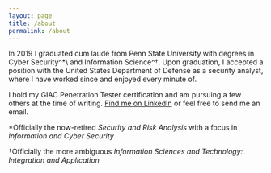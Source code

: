 ```yaml
---
layout: page
title: /about
permalink: /about
---
```


In 2019 I graduated cum laude from Penn State University with degrees in Cyber Security^*\ and Information Science^†\. Upon graduation, I accepted a position with the United States Department of Defense as a security analyst, where I have worked since and enjoyed every minute of.

I hold my GIAC Penetration Tester certification and am pursuing a few others at the time of writing. [Find me on LinkedIn](https://www.linkedin.com/in/jaredtrigili/) or feel free to send me an email.

\*Officially the now-retired *Security and Risk Analysis* with a focus in *Information and Cyber Security*

†Officially the more ambiguous *Information Sciences and Technology: Integration and Application*